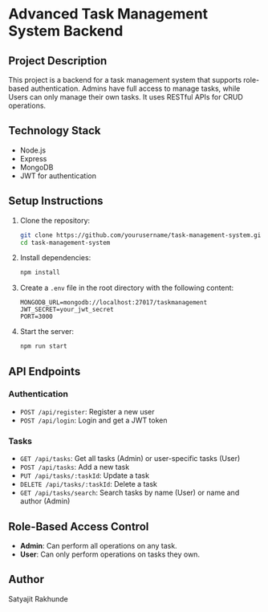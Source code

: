 # Advanced Task Management System Backend

## Project Description
This project is a backend for a task management system that supports role-based authentication. Admins have full access to manage tasks, while Users can only manage their own tasks. It uses RESTful APIs for CRUD operations.

## Technology Stack
- Node.js
- Express
- MongoDB
- JWT for authentication

## Setup Instructions

1. Clone the repository:
    ```bash
    git clone https://github.com/yourusername/task-management-system.git
    cd task-management-system
    ```

2. Install dependencies:
    ```bash
    npm install
    ```

3. Create a `.env` file in the root directory with the following content:
    ```plaintext
    MONGODB_URL=mongodb://localhost:27017/taskmanagement
    JWT_SECRET=your_jwt_secret
    PORT=3000
    ```

4. Start the server:
    ```bash
    npm run start
    ```

## API Endpoints

### Authentication
- `POST /api/register`: Register a new user
- `POST /api/login`: Login and get a JWT token

### Tasks
- `GET /api/tasks`: Get all tasks (Admin) or user-specific tasks (User)
- `POST /api/tasks`: Add a new task
- `PUT /api/tasks/:taskId`: Update a task
- `DELETE /api/tasks/:taskId`: Delete a task
- `GET /api/tasks/search`: Search tasks by name (User) or name and author (Admin)

## Role-Based Access Control
- **Admin**: Can perform all operations on any task.
- **User**: Can only perform operations on tasks they own.

## Author
Satyajit Rakhunde

